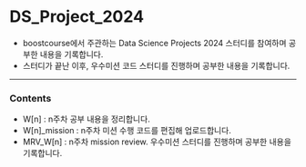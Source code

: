 # DS_Project_2024
- boostcourse에서 주관하는 Data Science Projects 2024 스터디를 참여하며 공부한 내용을 기록합니다.
- 스터디가 끝난 이후, 우수미션 코드 스터디를 진행하며 공부한 내용을 기록합니다.

---
### Contents
- W[n] : n주차 공부 내용을 정리합니다.
- W[n]_mission : n주차 미션 수행 코드를 편집해 업로드합니다.
- MRV_W[n] : n주차 mission review. 우수미션 스터디를 진행하며 공부한 내용을 기록합니다.
